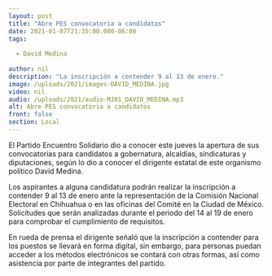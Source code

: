 ```yaml
---
layout: post
title: "Abre PES convocatoria a candidatos"
date: 2021-01-07T21:35:00.000-06:00
tags:
  
  - David Medina
  
author: nil
description: "La inscripción a contender 9 al 13 de enero."
image: /uploads/2021/images-DAVID_MEDINA.jpg
video: nil
audio: /uploads/2021/audio-MJ01_DAVID_MEDINA.mp3
alt: Abre PES convocatoria a candidatos
front: false
section: Local
---
```


El Partido Encuentro Solidario dio a conocer este jueves la apertura de sus convocatorias para candidatos a gobernatura, alcaldías, sindicaturas y diputaciones, según lo dio a conocer el dirigente estatal de este organismo político David Medina. 

Los aspirantes a alguna candidatura podrán realizar la inscripción a contender 9 al 13 de enero ante la representación de la Comisión Nacional Electoral en Chihuahua o en las oficinas del Comité en la Ciudad de México. Solicitudes que serán analizadas durante el periodo del 14 al 19 de enero para comprobar el cumplimiento de requisitos.

En rueda de prensa el dirigente señaló que la inscripción a contender para los puestos se llevará en forma digital, sin embargo, para personas puedan acceder a los métodos electrónicos se contará con otras formas, así como asistencia por parte de integrantes del partido.